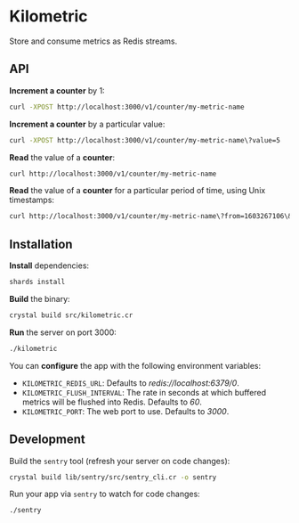 # Kilometric

Store and consume metrics as Redis streams.

## API

**Increment a counter** by 1:

```sh
curl -XPOST http://localhost:3000/v1/counter/my-metric-name
```

**Increment a counter** by a particular value:

```sh
curl -XPOST http://localhost:3000/v1/counter/my-metric-name\?value=5
```

**Read** the value of a **counter**:

```sh
curl http://localhost:3000/v1/counter/my-metric-name
```

**Read** the value of a **counter** for a particular period of time, using Unix timestamps:

```sh
curl http://localhost:3000/v1/counter/my-metric-name\?from=1603267106\&to=1603268201
```

## Installation

**Install** dependencies:

```sh
shards install
```

**Build** the binary:

```sh
crystal build src/kilometric.cr
```

**Run** the server on port 3000:

```sh
./kilometric
```

You can **configure** the app with the following environment variables:

- `KILOMETRIC_REDIS_URL`: Defaults to *redis://localhost:6379/0*.
- `KILOMETRIC_FLUSH_INTERVAL`: The rate in seconds at which buffered metrics will be flushed into Redis. Defaults to *60*.
- `KILOMETRIC_PORT`: The web port to use. Defaults to *3000*.

## Development

Build the `sentry` tool (refresh your server on code changes):

```sh
crystal build lib/sentry/src/sentry_cli.cr -o sentry
```

Run your app via `sentry` to watch for code changes:

```sh
./sentry
```
